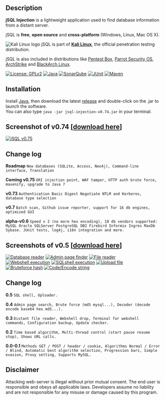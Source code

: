 ## Description
**jSQL Injection** is a lightweight application used to find database information from a distant server.

jSQL is **free**, **open source** and **cross-platform** (Windows, Linux, Mac OS X).

![Kali Linux logo](https://github.com/ron190/jsql-injection/raw/master/web/images/kali_favicon.png "Kali Linux logo") jSQL is part of **[Kali Linux](http://www.kali.org/)**, the official penetration testing distribution.

jSQL is also included in distributions like [Pentest Box](https://pentestbox.com/), [Parrot Security OS](https://www.parrotsec.org), [ArchStrike](https://archstrike.org/) and [BlackArch Linux](http://www.blackarch.org/).

[![License: GPLv2](https://img.shields.io/badge/License-GPLv2-blue.svg?maxAge=2592000)](http://www.gnu.org/licenses/old-licenses/gpl-2.0.html)
[![Java](https://img.shields.io/badge/Java-7-orange.svg?maxAge=2592000)](http://www.oracle.com/technetwork/java/javase/jdk7-relnotes-418459.html#changes)
[![SonarQube](https://img.shields.io/badge/SonarQube-5.6-000000.svg?maxAge=2592000)](http://www.sonarqube.org/)
[![JUnit](https://img.shields.io/badge/JUnit-4.11-4E9A06.svg?maxAge=2592000)](http://junit.org)
[![Maven](https://img.shields.io/badge/Maven-3.2-AB215A.svg?maxAge=2592000)](https://maven.apache.org/)

## Installation
Install [Java](http://java.com), then download the latest [release](https://github.com/ron190/jsql-injection/releases/download/v0.74/jsql-injection-v0.74.jar) and double-click on the .jar to launch the software.<br>
You can also type `java -jar jsql-injection-v0.74.jar` in your terminal.

## Screenshot of v0.74 [[download here](https://github.com/ron190/jsql-injection/releases)]
[![jSQL v0.75](https://github.com/ron190/jsql-injection/raw/master/web/images/v0.75-mini.png "jSQL v0.75")](https://github.com/ron190/jsql-injection/raw/master/web/images/v0.75.png)
## Change log
**Roadmap** `New databases (SQLite, Access, Neo4j), Command-line interface, Translation`

**Coming v0.75** `URI injection point, WAF tamper, HTTP auth brute force, mavenify, upgrade to Java 7`

**v0.73** `Authentication Basic Digest Negotiate NTLM and Kerberos, database type selection`

**v0.7** `Batch scan, Github issue reporter, support for 16 db engines, optimized GUI`

**alpha-v0.6** `Speed x 2 (no more hex encoding), 10 db vendors supported: MySQL Oracle SQLServer PostgreSQL DB2 Firebird Informix Ingres MaxDb Sybase. JUnit tests, log4j, i18n integration and more.`

## Screenshots of v0.5 [[download here](https://code.google.com/p/jsql-injection/downloads/list)]
[![Database reader](https://github.com/ron190/jsql-injection/raw/master/web/images/201309272136-screenshot-database-mini.png "Database reader")](https://github.com/ron190/jsql-injection/raw/master/web/images/201309272136-screenshot-database.png)
[![Admin page finder](https://github.com/ron190/jsql-injection/raw/master/web/images/201309272136-screenshot-admin-mini.png "Admin page finder")](https://github.com/ron190/jsql-injection/raw/master/web/images/201309272136-screenshot-admin.png)
[![File reader](https://github.com/ron190/jsql-injection/raw/master/web/images/201309272136-screenshot-file-mini.png "File reader")](https://github.com/ron190/jsql-injection/raw/master/web/images/201309272136-screenshot-file.png)
[![Webshell execution](https://github.com/ron190/jsql-injection/raw/master/web/images/201309272136-screenshot-webshell-mini.png "Webshell execution")](https://github.com/ron190/jsql-injection/raw/master/web/images/201309272136-screenshot-webshell.png)
[![SQLshell execution](https://github.com/ron190/jsql-injection/raw/master/web/images/201309272136-screenshot-sqlshell-mini.png "SQLshell execution")](https://github.com/ron190/jsql-injection/raw/master/web/images/201309272136-screenshot-sqlshell.png)
[![Upload file](https://github.com/ron190/jsql-injection/raw/master/web/images/201309272136-screenshot-upload-mini.png "Upload file")](https://github.com/ron190/jsql-injection/raw/master/web/images/201309272136-screenshot-upload.png)
[![Bruteforce hash](https://github.com/ron190/jsql-injection/raw/master/web/images/201309272136-screenshot-bruteforce-mini.png "Bruteforce hash")](https://github.com/ron190/jsql-injection/raw/master/web/images/201309272136-screenshot-bruteforce.png)
[![Code/Encode string](https://github.com/ron190/jsql-injection/raw/master/web/images/201309272136-screenshot-coder-mini.png "Code/Encode string")](https://github.com/ron190/jsql-injection/raw/master/web/images/201309272136-screenshot-coder.png)
## Change log
**0.5** `SQL shell, Uploader.`

**0.4** `Admin page search, Brute force (md5 mysql...), Decoder (decode encode base64 hex md5...).`

**0.3** `Distant file reader, Webshell drop, Terminal for webshell commands, Configuration backup, Update checker.`

**0.2** `Time based algorithm, Multi-thread control (start pause resume stop), Shows URL calls.`

**0.0-0.1** `Methods GET / POST / header / cookie, Algorithms Normal / Error / Blind, Automatic best algorithm selection, Progression bars, Simple evasion, Proxy setting, Supports MySQL.`

## Disclaimer
Attacking web-server is illegal without prior mutual consent. The end user is responsible and obeys all applicable laws.
Developers assume no liability and are not responsible for any misuse or damage caused by this program.